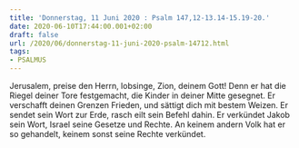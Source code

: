 ```yaml
---
title: 'Donnerstag, 11 Juni 2020 : Psalm 147,12-13.14-15.19-20.'
date: 2020-06-10T17:44:00.001+02:00
draft: false
url: /2020/06/donnerstag-11-juni-2020-psalm-14712.html
tags: 
- PSALMUS
---
```


Jerusalem, preise den Herrn, lobsinge, Zion, deinem Gott! Denn er hat die Riegel deiner Tore festgemacht, die Kinder in deiner Mitte gesegnet. Er verschafft deinen Grenzen Frieden, und sättigt dich mit bestem Weizen. Er sendet sein Wort zur Erde, rasch eilt sein Befehl dahin. Er verkündet Jakob sein Wort, Israel seine Gesetze und Rechte. An keinem andern Volk hat er so gehandelt, keinem sonst seine Rechte verkündet.